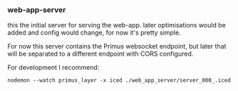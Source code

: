 


### web-app-server


this the initial server for serving the web-app. later optimisations would be added and config would change, for now it's pretty simple.


For now this server contains the Primus websocket endpoint, but later that will be separated to a different endpoint with CORS configured.



For development I recommend:



`nodemon --watch primus_layer -x iced ./web_app_server/server_000_.iced`
